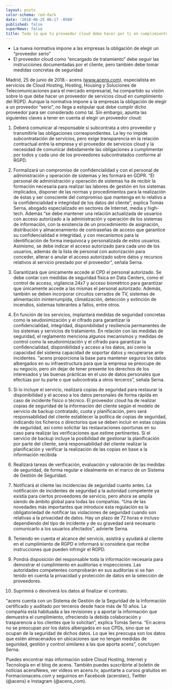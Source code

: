 ```yaml
---
layout: posts
color-schema: red-dark
date: '2018-06-25 06:17 -0500'
published: false
superNews: false
title: Todo lo que tu proveedor cloud debe hacer por ti en cumplimiento del RGPD
---
```


- La nueva normativa impone a las empresas la obligación de elegir un “proveedor serio” 
- El proveedor cloud como “encargado de tratamiento” debe seguir las instrucciones documentadas por el cliente, pero también debe tomar medidas concretas de seguridad

 
Madrid, 25 de junio de 2018.- acens (www.acens.com), especialista en servicios de Cloud Hosting, Hosting, Housing y Soluciones de Telecomunicaciones para el mercado empresarial, ha compartido su visión sobre lo que debe hacer un proveedor de servicios cloud en cumplimiento del RGPD. Aunque la normativa impone a la empresas la obligación de elegir a un proveedor “serio”, no llega a estipular qué debe cumplir dicho proveedor para ser considerado como tal. Sin embargo, apunta las siguientes claves a tener en cuenta al elegir un proveedor cloud:
 
1. Deberá comunicar al responsable si subcontrata a otro proveedor y transmitirle las obligaciones correspondientes. La ley no impide subcontratación de servicios, pero exige transparencia en la relación contractual entre la empresa y el proveedor de servicios cloud y la necesidad de comunicar debidamente las obligaciones a cumplimentar por todos y cada uno de los proveedores subcontratados conforme al RGPD. 
  
2. Formalizará un compromiso de confidencialidad y con el personal de administración y operación de sistemas y les formará en GDPR. “El personal de administración y operación de sistemas ha de recibir la formación necesaria para realizar las labores de gestión en los sistemas implicados, disponer de las normas y procedimientos para la realización de éstas y ser consciente del compromiso que mantenga en lo relativo a la confidencialidad e integridad de los datos del cliente”, explica Tomás Serna, abogado especializado en sectores de Internet, media y high-tech. Además “se debe mantener una relación actualizada de usuarios con acceso autorizado a la administración y operación de los sistemas de información, con la existencia de un procedimiento de asignación, distribución y almacenamiento de contraseñas de acceso que garantice su confidencialidad e integridad, y con mecanismos para la identificación de forma inequívoca y personalizada de estos usuarios. Asimismo, se debe indicar el acceso autorizado para cada uno de los usuarios, además de la lista de personal con autorización para conceder, alterar o anular el acceso autorizado sobre datos y recursos relativos al servicio prestado por el proveedor”, señala Serna. 
  
3. Garantizará que únicamente accede al CPD el personal autorizado. Se debe contar con medidas de seguridad física en Data Centers, como el control de acceso, vigilancia 24x7 y acceso biométrico para garantizar que únicamente accede a las mismas el personal autorizado. Además, también se deben incorporar circuitos cerrados de TV, sistemas de alimentación ininterrumpida, climatización, detección y extinción de incendios, sistemas tolerantes a fallos, entre otros. 
 
4. En función de los servicios, implantará medidas de seguridad concretas como la seudonimización y el cifrado para garantizar la confidencialidad, integridad, disponibilidad y resiliencia permanentes de los sistemas y servicios de tratamiento. En relación con las medidas de seguridad, el reglamento menciona algunos mecanismos y medidas de control como la seudonimización y el cifrado para garantizar la confidencialidad, disponibilidad y acceso a los datos, así como la capacidad del sistema capacidad de soportar datos y recuperarse ante incidentes. “acens proporciona la base para mantener seguros los datos albergados en su infraestructura para que la empresa se preocupe de su negocio, pero sin dejar de tener presente los derechos de los interesados y las buenas prácticas en el uso de datos personales que efectúas por tu parte o que subcontrata a otros terceros”, señala Serna.
 
5. Si lo incluye el servicio, realizará copias de seguridad para restaurar la disponibilidad y el acceso a los datos personales de forma rápida en caso de incidente físico o técnico. El proveedor cloud ha de realizar copias de seguridad de la información del cliente según el modelo de servicio de backup contratado, cuota y planificación, pero será responsabilidad del cliente establecer la política de copias de seguridad, indicando los ficheros o directorios que se deben incluir en estas copias de seguridad, así como solicitar las restauraciones oportunas en su caso para realizar las verificaciones que estime pertinentes. Si el servicio de backup incluye la posibilidad de gestionar la planificación por parte del cliente, será responsabilidad del cliente realizar la planificación y verificar la realización de las copias en base a la información recibida
  
6. Realizará tareas de verificación, evaluación y valoración de las medidas de seguridad, de forma regular e idealmente en el marco de un Sistema de Gestión de Seguridad.
  
7. Notificará al cliente las incidencias de seguridad cuanto antes. La notificación de incidentes de seguridad a la autoridad competente ya existía para ciertos proveedores de servicio, pero ahora se amplía siendo de ámbito global para todas las compañías. “Una de las novedades más importantes que introduce esta regulación es la obligatoriedad de notificar las violaciones de seguridad cuando son relativas a la privacidad de datos. Hay un plazo de 72 horas e incluso dependiendo del tipo de incidente y de su gravedad será necesario comunicarlo a los usuarios afectados”, advierte Serna.
  
8. Teniendo en cuenta el alcance del servicio, asistirá y ayudará al cliente en el cumplimiento de RGPD e informará si considera que recibe instrucciones que pueden infringir el RGPD.
 
9. Pondrá disposición del responsable toda la información necesaria para demostrar el cumplimiento en auditorías e inspecciones. Las autoridades competentes comprobarán en sus auditorías si se han tenido en cuenta la privacidad y protección de datos en la selección de proveedores. 
  
10. Suprimirá o devolverá los datos al finalizar el contrato.

“acens cuenta con un Sistema de Gestión de la Seguridad de la Información certificado y auditado por terceros desde hace más de 10 años. La compañía está habituada a las revisiones y a aportar la información que demuestra el cumplimiento, ofreciendo la debida colaboración y trasparencia a los clientes que lo solicitan”, explica Tomás Serna. “En acens no se preocupan por los datos albergados en sus CPDs, sino que se ocupan de la seguridad de dichos datos. Lo que les preocupa son los datos que estén almacenados en ubicaciones que no tengan medidas de seguridad, gestión y control similares a las que aporta acens”, concluyen Serna.

Puedes encontrar más información sobre Cloud Hosting, Internet y Tecnología en el blog de acens. También puedes suscribirte al boletín de noticias acensNews, ver vídeos en acens.tv, apuntarte a cursos gratuitos en Formacionacens.com y seguirnos en Facebook (acenstec), Twitter (@acens) e Instagram (@acens_com).